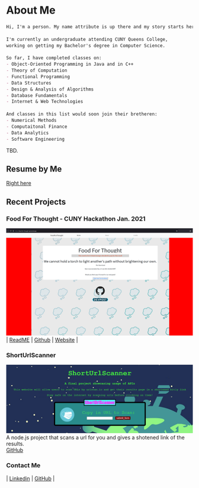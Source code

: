 # About Me
```markdown
Hi, I'm a person. My name attribute is up there and my story starts here. 

I'm currently an undergraduate attending CUNY Queens College, 
working on getting my Bachelor's degree in Computer Science.

So far, I have completed classes on: 
- Object-Oriented Programming in Java and in C++
- Theory of Computation
- Functional Programming
- Data Structures 
- Design & Analysis of Algorithms 
- Database Fundamentals
- Internet & Web Technologies

And classes in this list would soon join their bretheren:
- Numerical Methods
- Computaitonal Finance
- Data Analytics
- Software Engineering
```

TBD.
## Resume by Me 

[Right here](resume/Cai_Resume_2021.pdf)

## Recent Projects  

### Food For Thought - CUNY Hackathon Jan. 2021  
![foodforthought](images/foodforthought.png)  
| [ReadME](https://github.com/Slaeh/FoodForThought#readme) | [Github](https://github.com/Slaeh/FoodForThought) | [Website](https://food-for-thought-psi.vercel.app/) |  

### ShortUrlScanner  
![ShortUrlScanner](images/shorturlscanner.png)  
A node.js project that scans a url for you and gives a shotened link of the results.  
[GitHub](https://github.com/michael0419/ShortUrlScanner)

### Contact Me  

| [Linkedin](https://www.linkedin.com/in/michael-cai-a6515921b/)  | [GitHub](https://github.com/michael0419) |  

